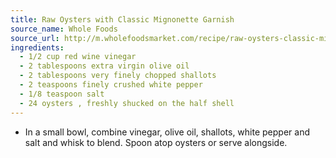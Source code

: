```yaml
---
title: Raw Oysters with Classic Mignonette Garnish
source_name: Whole Foods
source_url: http://m.wholefoodsmarket.com/recipe/raw-oysters-classic-mignonette-garnish
ingredients:
  - 1/2 cup red wine vinegar
  - 2 tablespoons extra virgin olive oil
  - 2 tablespoons very finely chopped shallots
  - 2 teaspoons finely crushed white pepper
  - 1/8 teaspoon salt
  - 24 oysters , freshly shucked on the half shell
---
```


* In a small bowl, combine vinegar, olive oil, shallots, white pepper and salt and whisk to blend. Spoon atop oysters or serve alongside.
